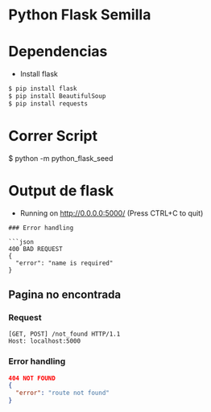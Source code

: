 # Python Flask Semilla

# Dependencias

* Install flask

```bash
$ pip install flask
$ pip install BeautifulSoup
$ pip install requests
```

# Correr Script
$ python -m python_flask_seed

# Output de flask
 * Running on http://0.0.0.0:5000/ (Press CTRL+C to quit)
 
```
### Error handling

```json
400 BAD REQUEST
{
  "error": "name is required"
}
```

## Pagina no encontrada

### Request

```
[GET, POST] /not_found HTTP/1.1
Host: localhost:5000
```

### Error handling

```json
404 NOT FOUND
{
  "error": "route not found"
}
```
